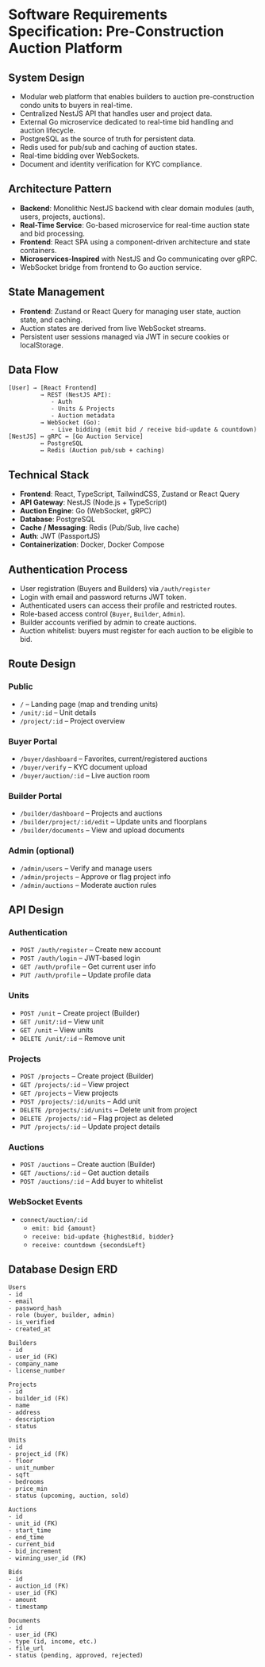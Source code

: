 # Software Requirements Specification: Pre-Construction Auction Platform

## System Design

- Modular web platform that enables builders to auction pre-construction condo units to buyers in real-time.
- Centralized NestJS API that handles user and project data.
- External Go microservice dedicated to real-time bid handling and auction lifecycle.
- PostgreSQL as the source of truth for persistent data.
- Redis used for pub/sub and caching of auction states.
- Real-time bidding over WebSockets.
- Document and identity verification for KYC compliance.

## Architecture Pattern

- **Backend**: Monolithic NestJS backend with clear domain modules (auth, users, projects, auctions).
- **Real-Time Service**: Go-based microservice for real-time auction state and bid processing.
- **Frontend**: React SPA using a component-driven architecture and state containers.
- **Microservices-Inspired** with NestJS and Go communicating over gRPC.
- WebSocket bridge from frontend to Go auction service.

## State Management

- **Frontend**: Zustand or React Query for managing user state, auction state, and caching.
- Auction states are derived from live WebSocket streams.
- Persistent user sessions managed via JWT in secure cookies or localStorage.

## Data Flow

```
[User] → [React Frontend]
         → REST (NestJS API):
            - Auth
            - Units & Projects
            - Auction metadata
         → WebSocket (Go):
            - Live bidding (emit bid / receive bid-update & countdown)
[NestJS] ↔ gRPC ↔ [Go Auction Service]
         ↔ PostgreSQL
         ↔ Redis (Auction pub/sub + caching)
```

## Technical Stack

- **Frontend**: React, TypeScript, TailwindCSS, Zustand or React Query
- **API Gateway**: NestJS (Node.js + TypeScript)
- **Auction Engine**: Go (WebSocket, gRPC)
- **Database**: PostgreSQL
- **Cache / Messaging**: Redis (Pub/Sub, live cache)
- **Auth**: JWT (PassportJS)
- **Containerization**: Docker, Docker Compose

## Authentication Process

- User registration (Buyers and Builders) via `/auth/register`
- Login with email and password returns JWT token.
- Authenticated users can access their profile and restricted routes.
- Role-based access control (`Buyer`, `Builder`, `Admin`).
- Builder accounts verified by admin to create auctions.
- Auction whitelist: buyers must register for each auction to be eligible to bid.

## Route Design

### Public

- `/` – Landing page (map and trending units)
- `/unit/:id` – Unit details
- `/project/:id` – Project overview

### Buyer Portal

- `/buyer/dashboard` – Favorites, current/registered auctions
- `/buyer/verify` – KYC document upload
- `/buyer/auction/:id` – Live auction room

### Builder Portal

- `/builder/dashboard` – Projects and auctions
- `/builder/project/:id/edit` – Update units and floorplans
- `/builder/documents` – View and upload documents

### Admin (optional)

- `/admin/users` – Verify and manage users
- `/admin/projects` – Approve or flag project info
- `/admin/auctions` – Moderate auction rules

## API Design

### Authentication

- `POST /auth/register` – Create new account
- `POST /auth/login` – JWT-based login
- `GET /auth/profile` – Get current user info
- `PUT /auth/profile` – Update profile data

### Units

- `POST /unit` – Create project (Builder)
- `GET /unit/:id` – View unit
- `GET /unit` – View units
- `DELETE /unit/:id` – Remove unit

### Projects 

- `POST /projects` – Create project (Builder)
- `GET /projects/:id` – View project
- `GET /projects` – View projects
- `POST /projects/:id/units` – Add unit
- `DELETE /projects/:id/units` – Delete unit from project
- `DELETE /projects/:id` – Flag project as deleted
- `PUT /projects/:id` – Update project details

### Auctions

- `POST /auctions` – Create auction (Builder)
- `GET /auctions/:id` – Get auction details
- `POST /auctions/:id` – Add buyer to whitelist

### WebSocket Events

- `connect/auction/:id`
  - `emit: bid {amount}`
  - `receive: bid-update {highestBid, bidder}`
  - `receive: countdown {secondsLeft}`

## Database Design ERD

```
Users
- id
- email
- password_hash
- role (buyer, builder, admin)
- is_verified
- created_at

Builders
- id
- user_id (FK)
- company_name
- license_number

Projects
- id
- builder_id (FK)
- name
- address
- description
- status

Units
- id
- project_id (FK)
- floor
- unit_number
- sqft
- bedrooms
- price_min
- status (upcoming, auction, sold)

Auctions
- id
- unit_id (FK)
- start_time
- end_time
- current_bid
- bid_increment
- winning_user_id (FK)

Bids
- id
- auction_id (FK)
- user_id (FK)
- amount
- timestamp

Documents
- id
- user_id (FK)
- type (id, income, etc.)
- file_url
- status (pending, approved, rejected)
```

